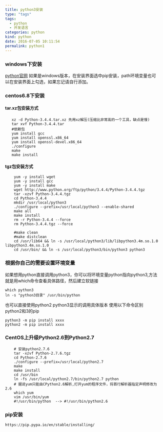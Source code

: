 ```yaml
---
title: python3安装
type: "tags"
tags:
  - python
  - 开发语言
categories: python
kind: python
date: 2016-07-05 10:11:54
permalink: python1
---
```


### windows下安装
[python官网](https://www.python.org/)
如果是windows版本，在安装界面选中pip安装，path环境变量也可以在安装界面上勾选，如果忘记请自行添加。

### centos6.8下安装
#### tar.xz包安装方式
```{bash}
   xz -d Python-3.4.4.tar.xz 先用xz解压(压缩比非常高的一个工具，缺点是慢)
   tar xvf Python-3.4.4.tar 
   #依赖包
   yum install gcc 
   yum install openssl.x86_64
   yum install openssl-devel.x86_64
   ./configure 
   make
   make install
```

#### tgz包安装方式
```{bash}
    yum -y install wget
    yum -y install gcc
    yum -y install make
    wget http://www.python.org/ftp/python/3.4.4/Python-3.4.4.tgz
    tar -xzvf Python-3.4.4.tgz 
    cd Python-3.4.4
    mkdir /usr/local/python3
    ./configure --prefix=/usr/local/python3 --enable-shared
    make all
    make install
    rm -r Python-3.4.4 --force
    rm Python-3.4.4.tgz --force
    
    #make clean
    #make distclean 
    cd /usr/lib64 && ln -s /usr/local/python3/lib/libpython3.4m.so.1.0  libpython3.4m.so.1.0
    cd /usr/bin/ && ln -s /usr/local/python3/bin/python3 python3
```

### 根据你自己的需要设置环境变量
如果想用python直接调用python3，你可以将环境变量python指向python3,方法就是用which命令查看具体路径，然后建立软链接
```{bash}
which python3
ln -s "python3目录" /usr/bin/python
```
也可以直接使用python2 python3显示的调用具体版本
使用以下命令区别python2和3的pip
```{bash}
python3 -m pip install xxxx
python2 -m pip install xxxx
```

### CentOS上升级Python2.6到Python2.7
```{bash}
    # 安装python2.7.6
    tar -xzvf Python-2.7.6.tgz 
    cd Python-2.7.6
    ./configure --prefix=/usr/local/python2.7
    make
    make install
    cd /usr/bin
    ln -fs /usr/local/python2.7/bin/python2.7 python
    # 据说yum只能由CPython2.6解析,打开yum的程序文件，将首行解析器指定声明修改为2.6
    which yum
    vim /usr/bin/yum
    #!/usr/bin/python  --> #!/usr/bin/python2.6
```

### pip安装
    https://pip.pypa.io/en/stable/installing/
